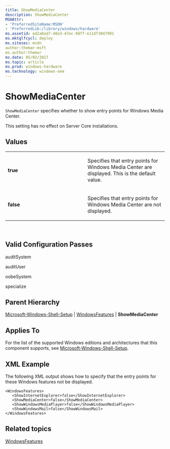 ```yaml
---
title: ShowMediaCenter
description: ShowMediaCenter
MSHAttr:
- 'PreferredSiteName:MSDN'
- 'PreferredLib:/library/windows/hardware'
ms.assetid: ed2a8ad7-48e3-47ec-9dff-e11df3047991
ms.mktglfcycl: deploy
ms.sitesec: msdn
author:themar-msft
ms.author:themar
ms.date: 05/02/2017
ms.topic: article
ms.prod: windows-hardware
ms.technology: windows-oem
---
```


# ShowMediaCenter


`ShowMediaCenter` specifies whether to show entry points for Windows Media Center.

This setting has no effect on Server Core installations.

## Values


<table>
<colgroup>
<col width="50%" />
<col width="50%" />
</colgroup>
<tbody>
<tr class="odd">
<td><p><strong>true</strong></p></td>
<td><p>Specifies that entry points for Windows Media Center are displayed. This is the default value.</p></td>
</tr>
<tr class="even">
<td><p><strong>false</strong></p></td>
<td><p>Specifies that entry points for Windows Media Center are not displayed.</p></td>
</tr>
</tbody>
</table>

 

## Valid Configuration Passes


auditSystem

auditUser

oobeSystem

specialize

## Parent Hierarchy


[Microsoft-Windows-Shell-Setup](microsoft-windows-shell-setup.md) | [WindowsFeatures](microsoft-windows-shell-setup-windowsfeatures.md) | **ShowMediaCenter**

## Applies To


For the list of the supported Windows editions and architectures that this component supports, see [Microsoft-Windows-Shell-Setup](microsoft-windows-shell-setup.md).

## XML Example


The following XML output shows how to specify that the entry points for these Windows features not be displayed.

```
<WindowsFeatures>
   <ShowInternetExplorer>false</ShowInternetExplorer>
   <ShowMediaCenter>false</ShowMediaCenter>
   <ShowWindowsMediaPlayer>false</ShowWindowsMediaPlayer>
   <ShowWindowsMail>false</ShowWindowsMail>
</WindowsFeatures>
```

## Related topics


[WindowsFeatures](microsoft-windows-shell-setup-windowsfeatures.md)

 

 







